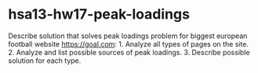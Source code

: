 # hsa13-hw17-peak-loadings
Describe solution that solves peak loadings problem for biggest european football website https://goal.com:  1. Analyze all types of pages on the site.  2. Analyze  and list possible sources of peak loadings.  3. Describe possible solution for each type.
